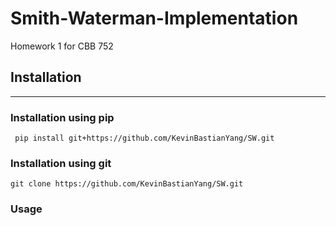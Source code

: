# Smith-Waterman-Implementation
Homework 1 for CBB 752

## Installation
---
### Installation using pip
~~~~~~~~~~~~~~~~
 pip install git+https://github.com/KevinBastianYang/SW.git
~~~~~~~~~~~~~~~~
### Installation using git
~~~~~~~~~~~~~~~~
git clone https://github.com/KevinBastianYang/SW.git
~~~~~~~~~~~~~~~~


### Usage
